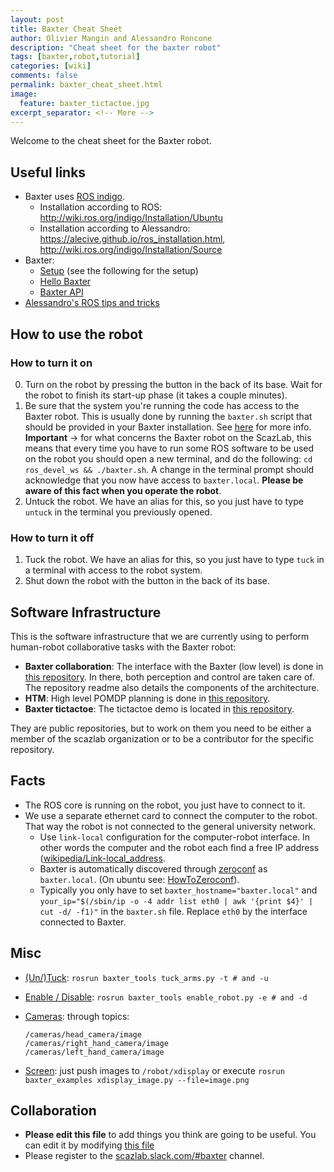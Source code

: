 ```yaml
---
layout: post
title: Baxter Cheat Sheet
author: Olivier Mangin and Alessandro Roncone
description: "Cheat sheet for the baxter robot"
tags: [baxter,robot,tutorial]
categories: [wiki]
comments: false
permalink: baxter_cheat_sheet.html
image:
  feature: baxter_tictactoe.jpg
excerpt_separator: <!-- More -->
---
```


Welcome to the cheat sheet for the Baxter robot.

## Useful links

- Baxter uses [ROS indigo](http://wiki.ros.org/indigo).
  - Installation according to ROS: <http://wiki.ros.org/indigo/Installation/Ubuntu>
  - Installation according to Alessandro: <https://alecive.github.io/ros_installation.html>, <http://wiki.ros.org/indigo/Installation/Source>
- Baxter:
  - [Setup](http://sdk.rethinkrobotics.com/wiki/Workstation_Setup) (see the following for the setup)
  - [Hello Baxter](http://sdk.rethinkrobotics.com/wiki/Hello_Baxter)
  - [Baxter API](http://sdk.rethinkrobotics.com/wiki/API_Reference)
- [Alessandro's ROS tips and tricks](https://alecive.github.io/ros_concepts.html)

<!-- More -->

## How to use the robot

### How to turn it on

 0. Turn on the robot by pressing the button in the back of its base. Wait for the robot to finish its start-up phase (it takes a couple minutes).
 1. Be sure that the system you're running the code has access to the Baxter robot. This is usually done by running the `baxter.sh` script that should be provided in your Baxter installation. See [here](http://sdk.rethinkrobotics.com/wiki/Hello_Baxter#Source_ROS_Environment_Setup_Script) for more info. **Important** → for what concerns the Baxter robot on the ScazLab, this means that every time you have to run some ROS software to be used on the robot you should open a new terminal, and do the following: ` cd ros_devel_ws && ./baxter.sh `. A change in the terminal prompt should acknowledge that you now have access to `baxter.local`. __Please be aware of this fact when you operate the robot__.
 2. Untuck the robot. We have an alias for this, so you just have to type `untuck` in the terminal you previously opened.

### How to turn it off

 1. Tuck the robot. We have an alias for this, so you just have to type `tuck` in a terminal with access to the robot system.
 2. Shut down the robot with the button in the back of its base.

## Software Infrastructure

This is the software infrastructure that we are currently using to perform human-robot collaborative tasks with the Baxter robot:

- **Baxter collaboration**: The interface with the Baxter (low level) is done in [this repository](https://github.com/scazlab/baxter_collaboration). In there, both perception and control are taken care of. The repository readme also details the components of the architecture.
- **HTM**: High level POMDP planning is done in [this repository](https://github.com/scazlab/htm).
- **Baxter tictactoe**: The tictactoe demo is located in [this repository](https://github.com/ScazLab/baxter_tictactoe).

They are public repositories, but to work on them you need to be either a member of the scazlab organization or to be a contributor for the specific repository.

## Facts

- The ROS core is running on the robot, you just have to connect to it.
- We use a separate ethernet card to connect the computer to the robot. That way the robot is not connected to the general university network.
  - Use `link-local` configuration for the computer-robot interface. In other words the computer and the robot each find a free IP address ([wikipedia/Link-local_address](https://en.wikipedia.org/wiki/Link-local_address).
  - Baxter is automatically discovered through [zeroconf](https://en.wikipedia.org/wiki/Zero-configuration_networking) as `baxter.local`. (On ubuntu see: [HowToZeroconf](https://help.ubuntu.com/community/HowToZeroconf)).
  - Typically you only have to set `baxter_hostname="baxter.local"` and `your_ip="$(/sbin/ip -o -4 addr list eth0 | awk '{print $4}' | cut -d/ -f1)"` in the `baxter.sh` file. Replace `eth0` by the interface connected to Baxter.

## Misc

- [(Un/)Tuck](https://github.com/RethinkRobotics/sdk-docs/wiki/Tuck-Arms-Example): `rosrun baxter_tools tuck_arms.py -t # and -u`

- [Enable / Disable](http://sdk.rethinkrobotics.com/wiki/Enable_Robot_Tool): `rosrun baxter_tools enable_robot.py -e # and -d`

- [Cameras](http://sdk.rethinkrobotics.com/wiki/API_Reference#Cameras): through topics:

  ~~~
  /cameras/head_camera/image
  /cameras/right_hand_camera/image
  /cameras/left_hand_camera/image
  ~~~

- [Screen](http://sdk.rethinkrobotics.com/wiki/API_Reference#Screen_.28xdisplay.29): just push images to `/robot/xdisplay` or execute
  `rosrun baxter_examples xdisplay_image.py --file=image.png`

## Collaboration

- **Please edit this file** to add things you think are going to be useful. You can edit it by modifying [this file](https://github.com/ScazLab/ScazLab.github.io/blob/master/_posts/2015-02-19-Baxter-cheat-sheet.md)
- Please register to the [scazlab.slack.com/#baxter](https://scazlab.slack.com/messages/baxter/) channel.
